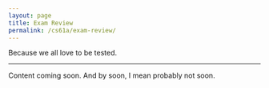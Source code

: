 ```yaml
---
layout: page
title: Exam Review
permalink: /cs61a/exam-review/
---
```


<p>
    Because we all love to be tested.
</p>

<hr class="overarching" />

Content coming soon. And by soon, I mean probably not soon.
